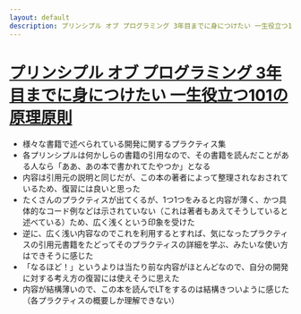 ```yaml
---
layout: default
description: プリンシプル オブ プログラミング 3年目までに身につけたい 一生役立つ101の原理原則
---
```


# [プリンシプル オブ プログラミング 3年目までに身につけたい 一生役立つ101の原理原則](https://www.amazon.co.jp/gp/product/B071V7MY82)

 - 様々な書籍で述べられている開発に関するプラクティス集
 - 各プリンシプルは何かしらの書籍の引用なので、その書籍を読んだことがある人なら「ああ、あの本で書かれてたやつか」となる
 - 内容は引用元の説明と同じだが、この本の著者によって整理されなおされているため、復習には良いと思った
 - たくさんのプラクティスが出てくるが、1つ1つをみると内容が薄く、かつ具体的なコード例などは示されていない（これは著者もあえてそうしていると述べている）ため、広く浅くという印象を受けた
 - 逆に、広く浅い内容なのでこれを利用するとすれば、気になったプラクティスの引用元書籍をたどってそのプラクティスの詳細を学ぶ、みたいな使い方はできそうに感じた
 - 「なるほど！」というよりは当たり前な内容がほとんどなので、自分の開発に対する考え方の復習には使えそうに思えた
 - 内容が結構薄いので、この本を読んでLTをするのは結構きついように感じた（各プラクティスの概要しか理解できない）